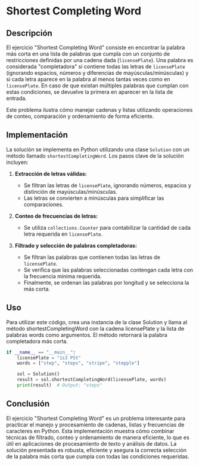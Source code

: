# Shortest Completing Word

## Descripción

El ejercicio "Shortest Completing Word" consiste en encontrar la palabra más corta en una lista de palabras que cumpla con un conjunto de restricciones definidas por una cadena dada (`licensePlate`). Una palabra es considerada "completadora" si contiene todas las letras de `licensePlate` (ignorando espacios, números y diferencias de mayúsculas/minúsculas) y si cada letra aparece en la palabra al menos tantas veces como en `licensePlate`. En caso de que existan múltiples palabras que cumplan con estas condiciones, se devuelve la primera en aparecer en la lista de entrada.

Este problema ilustra cómo manejar cadenas y listas utilizando operaciones de conteo, comparación y ordenamiento de forma eficiente.

## Implementación

La solución se implementa en Python utilizando una clase `Solution` con un método llamado `shortestCompletingWord`. Los pasos clave de la solución incluyen:

1. **Extracción de letras válidas:**
   - Se filtran las letras de `licensePlate`, ignorando números, espacios y distinción de mayúsculas/minúsculas.
   - Las letras se convierten a minúsculas para simplificar las comparaciones.

2. **Conteo de frecuencias de letras:**
   - Se utiliza `collections.Counter` para contabilizar la cantidad de cada letra requerida en `licensePlate`.

3. **Filtrado y selección de palabras completadoras:**
   - Se filtran las palabras que contienen todas las letras de `licensePlate`.
   - Se verifica que las palabras seleccionadas contengan cada letra con la frecuencia mínima requerida.
   - Finalmente, se ordenan las palabras por longitud y se selecciona la más corta.

## Uso

Para utilizar este código, crea una instancia de la clase Solution y llama al método shortestCompletingWord con la cadena licensePlate y la lista de palabras words como argumentos. El método retornará la palabra completadora más corta.

```python
if __name__ == "__main__":
    licensePlate = "1s3 PSt"
    words = ["step", "steps", "stripe", "stepple"]

    sol = Solution()
    result = sol.shortestCompletingWord(licensePlate, words)
    print(result)  # Output: "steps"
```

## Conclusión

El ejercicio "Shortest Completing Word" es un problema interesante para practicar el manejo y procesamiento de cadenas, listas y frecuencias de caracteres en Python. Esta implementación muestra cómo combinar técnicas de filtrado, conteo y ordenamiento de manera eficiente, lo que es útil en aplicaciones de procesamiento de texto y análisis de datos. La solución presentada es robusta, eficiente y asegura la correcta selección de la palabra más corta que cumpla con todas las condiciones requeridas.
